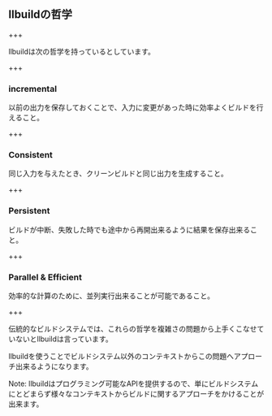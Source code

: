 ## llbuildの哲学

+++

llbuildは次の哲学を持っているとしています。

+++

### incremental

<div class="fragment">
以前の出力を保存しておくことで、入力に変更があった時に効率よくビルドを行えること。
</div>

+++

### Consistent

<div class="fragment">
同じ入力を与えたとき、クリーンビルドと同じ出力を生成すること。
</div>

+++

### Persistent

<div class="fragment">
ビルドが中断、失敗した時でも途中から再開出来るように結果を保存出来ること。
</div>

+++

### Parallel & Efficient

<div class="fragment">
効率的な計算のために、並列実行出来ることが可能であること。
</div>

+++

伝統的なビルドシステムでは、これらの哲学を複雑さの問題から上手くこなせていないとllbuildは言っています。

llbuildを使うことでビルドシステム以外のコンテキストからこの問題へアプローチ出来るようになります。

Note:
llbuildはプログラミング可能なAPIを提供するので、単にビルドシステムにとどまらず様々なコンテキストからビルドに関するアプローチをかけることが出来ます。